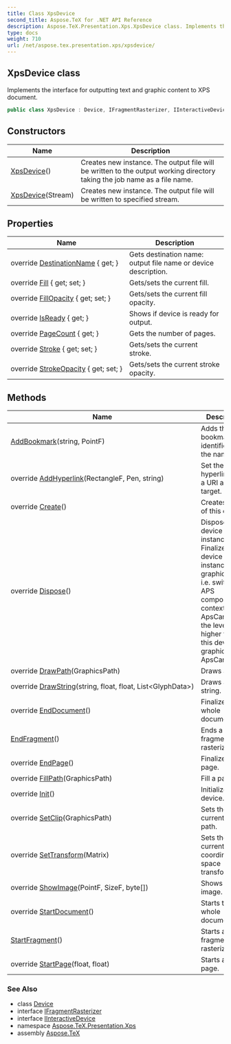 ```yaml
---
title: Class XpsDevice
second_title: Aspose.TeX for .NET API Reference
description: Aspose.TeX.Presentation.Xps.XpsDevice class. Implements the interface for outputting text and graphic content to XPS document
type: docs
weight: 710
url: /net/aspose.tex.presentation.xps/xpsdevice/
---
```

## XpsDevice class

Implements the interface for outputting text and graphic content to XPS document.

```csharp
public class XpsDevice : Device, IFragmentRasterizer, IInteractiveDevice
```

## Constructors

| Name | Description |
| --- | --- |
| [XpsDevice](xpsdevice/#constructor)() | Creates new instance. The output file will be written to the output working directory taking the job name as a file name. |
| [XpsDevice](xpsdevice/#constructor_1)(Stream) | Creates new instance. The output file will be written to specified stream. |

## Properties

| Name | Description |
| --- | --- |
| override [DestinationName](../../aspose.tex.presentation.xps/xpsdevice/destinationname/) { get; } | Gets destination name: output file name or device description. |
| override [Fill](../../aspose.tex.presentation.xps/xpsdevice/fill/) { get; set; } | Gets/sets the current fill. |
| override [FillOpacity](../../aspose.tex.presentation.xps/xpsdevice/fillopacity/) { get; set; } | Gets/sets the current fill opacity. |
| override [IsReady](../../aspose.tex.presentation.xps/xpsdevice/isready/) { get; } | Shows if device is ready for output. |
| override [PageCount](../../aspose.tex.presentation.xps/xpsdevice/pagecount/) { get; } | Gets the number of pages. |
| override [Stroke](../../aspose.tex.presentation.xps/xpsdevice/stroke/) { get; set; } | Gets/sets the current stroke. |
| override [StrokeOpacity](../../aspose.tex.presentation.xps/xpsdevice/strokeopacity/) { get; set; } | Gets/sets the current stroke opacity. |

## Methods

| Name | Description |
| --- | --- |
| [AddBookmark](../../aspose.tex.presentation.xps/xpsdevice/addbookmark/)(string, PointF) | Adds the bookmark identified by the name. |
| override [AddHyperlink](../../aspose.tex.presentation.xps/xpsdevice/addhyperlink/)(RectangleF, Pen, string) | Set the hyperlink with a URI as its target. |
| override [Create](../../aspose.tex.presentation.xps/xpsdevice/create/)() | Creates a copy of this device. |
| override [Dispose](../../aspose.tex.presentation.xps/xpsdevice/dispose/)() | Disposes this device instance. Finalizes this device instance graphics state, i.e. switches APS composing context to the ApsCanvas of the level higher then this device's graphics state ApsCanvas. |
| override [DrawPath](../../aspose.tex.presentation.xps/xpsdevice/drawpath/)(GraphicsPath) | Draws a path. |
| override [DrawString](../../aspose.tex.presentation.xps/xpsdevice/drawstring/)(string, float, float, List&lt;GlyphData&gt;) | Draws a text string. |
| override [EndDocument](../../aspose.tex.presentation.xps/xpsdevice/enddocument/)() | Finalizes the whole document. |
| [EndFragment](../../aspose.tex.presentation.xps/xpsdevice/endfragment/)() | Ends a fragment to rasterize. |
| override [EndPage](../../aspose.tex.presentation.xps/xpsdevice/endpage/)() | Finalizes a page. |
| override [FillPath](../../aspose.tex.presentation.xps/xpsdevice/fillpath/)(GraphicsPath) | Fill a path. |
| override [Init](../../aspose.tex.presentation.xps/xpsdevice/init/)() | Initializes device. |
| override [SetClip](../../aspose.tex.presentation.xps/xpsdevice/setclip/)(GraphicsPath) | Sets the current clip path. |
| override [SetTransform](../../aspose.tex.presentation.xps/xpsdevice/settransform/)(Matrix) | Sets the current coordinate space transformation. |
| override [ShowImage](../../aspose.tex.presentation.xps/xpsdevice/showimage/)(PointF, SizeF, byte[]) | Shows a raster image. |
| override [StartDocument](../../aspose.tex.presentation.xps/xpsdevice/startdocument/)() | Starts the whole document. |
| [StartFragment](../../aspose.tex.presentation.xps/xpsdevice/startfragment/)() | Starts a fragment to rasterize. |
| override [StartPage](../../aspose.tex.presentation.xps/xpsdevice/startpage/)(float, float) | Starts a new page. |

### See Also

* class [Device](../../aspose.tex.presentation/device/)
* interface [IFragmentRasterizer](../../aspose.tex.presentation/ifragmentrasterizer/)
* interface [IInteractiveDevice](../../aspose.tex.presentation/iinteractivedevice/)
* namespace [Aspose.TeX.Presentation.Xps](../../aspose.tex.presentation.xps/)
* assembly [Aspose.TeX](../../)


